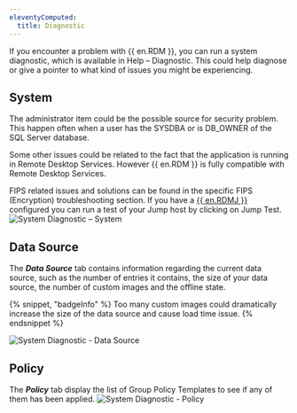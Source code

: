 ```yaml
---
eleventyComputed:
  title: Diagnostic
---
```

If you encounter a problem with {{ en.RDM }}, you can run a system diagnostic, which is available in Help – Diagnostic. This could help diagnose or give a pointer to what kind of issues you might be experiencing.

## System

The administrator item could be the possible source for security problem. This happen often when a user has the SYSDBA or is DB_OWNER of the SQL Server database.

Some other issues could be related to the fact that the application is running in Remote Desktop Services. However {{ en.RDM }} is fully compatible with Remote Desktop Services.

FIPS related issues and solutions can be found in the specific FIPS (Encryption) troubleshooting section.
If you have a [{{ en.RDMJ }}](/rdm/windows/overview/the-devolutions-platform/rdm-jump/) configured you can run a test of your Jump host by clicking on Jump Test.
![System Diagnostic – System](https://cdnweb.devolutions.net/docs/docs_en_rdm_windows_clip10814.png)

## Data Source

The ***Data Source*** tab contains information regarding the current data source, such as the number of entries it contains, the size of your data source, the number of custom images and the offline state.

{% snippet, "badgeInfo" %}
Too many custom images could dramatically increase the size of the data source and cause load time issue.
{% endsnippet %}

![System Diagnostic - Data Source](https://cdnweb.devolutions.net/docs/docs_en_rdm_windows_clip11353.png)

## Policy

The ***Policy*** tab display the list of Group Policy Templates to see if any of them has been applied.
![System Diagnostic - Policy](https://cdnweb.devolutions.net/docs/docs_en_rdm_windows_clip11354.png)
